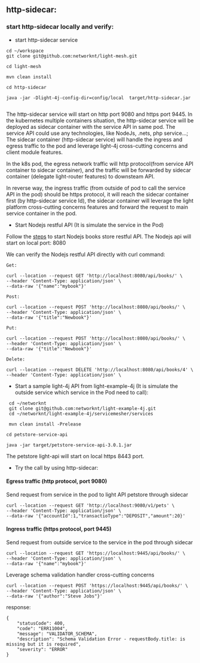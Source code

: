 ## http-sidecar:   
 


### start http-sidecar locally and verify:

- start http-sidecar service

```
cd ~/workspace
git clone git@github.com:networknt/light-mesh.git

cd light-mesh

mvn clean install

cd http-sidecar

java -jar -Dlight-4j-config-dir=config/local  target/http-sidecar.jar


```

The http-sidecar service will start on http port 9080 and https port 9445. In the kubernetes multiple containers situation, the http-sidecar service will be deployed as sidecar container with the service API in same pod.
The service API could use any technologies, like NodeJs, .nets, php service...; The sidecar container (http-sidecar service) will handle the ingress and egress traffic to the pod and leverage light-4j cross-cutting concerns and client module features.

In the k8s pod, the egress network traffic will http protocol(from service API container to sidecar container), and the traffic will be forwarded by sidecar container (delegate light-router features) to downsteam API.

In reverse way, the ingress traffic (from outside of pod to call the service API in the pod) should be https protocol, it will reach the sidecar container first (by http-sidecar service Id), the sidecar container will leverage the light platform cross-cutting concerns features and forward the request to main service container in the pod.



- Start Nodejs restful API (It is simulate the service in the Pod) 

Follow the [steps](nodeapp/start.md) to start Nodejs books store restful API. The Nodejs api will start on local port: 8080 

We can verify the Nodejs restful API directly with curl command:

```
Get:

curl --location --request GET 'http://localhost:8080/api/books/' \
--header 'Content-Type: application/json' \
--data-raw '{"name":"mybook"}'

Post:

curl --location --request POST 'http://localhost:8080/api/books/' \
--header 'Content-Type: application/json' \
--data-raw '{"title":"Newbook"}'

Put:

curl --location --request POST 'http://localhost:8080/api/books/' \
--header 'Content-Type: application/json' \
--data-raw '{"title":"Newbook"}'

Delete:

curl --location --request DELETE 'http://localhost:8080/api/books/4' \
--header 'Content-Type: application/json' \
```


- Start a sample light-4j API from light-example-4j (It is simulate the outside service which service in the Pod need to call):


```
 cd ~/networknt
 git clone git@github.com:networknt/light-example-4j.git
 cd ~/networknt/light-example-4j/servicemesher/services

 mvn clean install -Prelease

cd petstore-service-api

java -jar target/petstore-service-api-3.0.1.jar

```

The petstore light-api will start on local https 8443 port. 


- Try the call by using http-sidecar:

#### Egress traffic (http protocol, port 9080)

Send request from service in the pod to light API petstore through sidecar

```
curl --location --request GET 'http://localhost:9080/v1/pets' \
--header 'Content-Type: application/json' \
--data-raw '{"accountId":1,"transactioType":"DEPOSIT","amount":20}'
```

#### Ingress traffic (https protocol, port 9445)

Send request from outside service to the service in the pod through sidecar

```
curl --location --request GET 'https://localhost:9445/api/books/' \
--header 'Content-Type: application/json' \
--data-raw '{"name":"mybook"}'
```

Leverage schema validation handler cross-cutting concerns

```
curl --location --request POST 'https://localhost:9445/api/books/' \
--header 'Content-Type: application/json' \
--data-raw '{"author":"Steve Jobs"}'
```

response:

```
{
    "statusCode": 400,
    "code": "ERR11004",
    "message": "VALIDATOR_SCHEMA",
    "description": "Schema Validation Error - requestBody.title: is missing but it is required",
    "severity": "ERROR"
}
```


